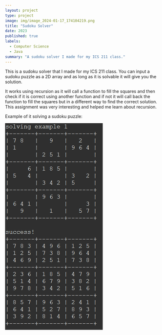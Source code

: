 ```yaml
---
layout: project
type: project
image: img/image_2024-01-17_174104219.png
title: "Sudoku Solver"
date: 2023
published: true
labels:
  - Computer Science
  - Java
summary: "A sudoku solver I made for my ICS 211 class."
---
```


This is a sudoku solver that I made for my ICS 211 class. You can input a sudoku puzzle as a 2D array and as long as it is solvable it will give you the solution. 

It works using recursion as it will call a function to fill the squares and then check if it is correct using another function and if not it will call back the function to fill the squares but in a different way to 
find the correct solution. This assignment was very interesting and helped me learn about recursion.

Example of it solving a sudoku puzzle:

<img class="img-fluid" src="../img/image_2024-01-17_173626334.png">
